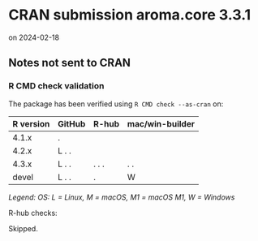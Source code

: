 # CRAN submission aroma.core 3.3.1

on 2024-02-18


## Notes not sent to CRAN

### R CMD check validation

The package has been verified using `R CMD check --as-cran` on:

| R version     | GitHub | R-hub | mac/win-builder |
| ------------- | ------ | ----- | --------------- |
| 4.1.x         | .      |       |                 |
| 4.2.x         | L . .  |       |                 |
| 4.3.x         | L . .  | . . . | . .             |
| devel         | L . .  | .     |   W             |

*Legend: OS: L = Linux, M = macOS, M1 = macOS M1, W = Windows*


R-hub checks:

Skipped.
